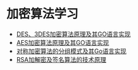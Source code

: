 # 加密算法学习

* [DES、3DES加密算法原理及其GO语言实现](des/README.md)
* [AES加密算法原理及其GO语言实现](aes/README.md)
* [对称加密算法的分组模式及其Go语言实现](blockciphermode/README.md)
* [RSA加解密及签名算法的技术原理](rsa/README.md)
